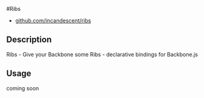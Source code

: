 #Ribs
 * [github.com/incandescent/ribs](github.com/incandescent/ribs)

## Description
Ribs - Give your Backbone some Ribs - declarative bindings for Backbone.js


## Usage
coming soon
